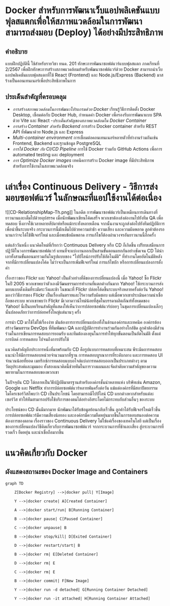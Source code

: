 # Docker สำหรับการพัฒนาเว็บแอปพลิเคชันแบบฟุลสแตกเพื่อให้สภาพแวดล้อมในการพัฒนา สามารถส่งมอบ (Deploy) ได้อย่างมีประสิทธิภาพ
## คำอธิบาย
แบบฝึกปฏิบัตินี้ ใช้สำหรับรายวิชา ทนด. 201 ทักษะการพัฒนาซอฟต์แวร์แบบฟุลสแตก ภาคเรียนที่ 2/2567 เพื่อฝึกทักษะการสร้างสภาพแวดล้อมสำหรับพัฒนาซอฟต์แวร์ด้วย Docker สามารถนำเว็บแอปพลิเคชันแบบฟุลสแตกที่ใช้ React (Frontend) และ Node.js/Express (Backend) มาสร้างเป็นคอนเทนเนอร์เพื่อประสิทธิภาพในการ
## ประเด็นสำคัญที่ครอบคลุม
- *การสร้างสภาพแวดล้อมในการพัฒนาโปรแกรมด้วย Docker* เรียนรู้วิธีการติดตั้ง Docker Desktop, เชื่อมต่อกับ Docker Hub, กำหนดค่า Docker เพื่อรองรับการพัฒนาแบบ SPA ด้วย Vite และ React
-*ประเด็นสำคัญของสภาพแวดล้อมใน Docker Container*
-  *การสร้าง Container สำหรับ Backend* การสร้าง Docker container สำหรับ REST API ที่พัฒนาด้วย Node.js และ Express
- *Multi-container environment* การเชื่อมต่อคอนเทนเนอร์หลายตัวที่ทำงานร่วมกันเช่น Frontend, Backend และฐานข้อมูล PostgreSQL
- *การใช้ Docker กับ CI/CD Pipeline* การใช้ Docker ร่วมกับ GitHub Actions เพื่อการ automated testing และ deployment
- *การ Optimize Docker images* เทคนิคการสร้าง Docker image ที่มีประสิทธิภาพสำหรับการใช้งานในสภาพแวดล้อมจริง

# เล่าเรื่อง Continuous Delivery - วิธีการส่งมอบซอฟต์แวร์ ในลักษณะที่แอปใช้งานได้ต่อเนื่อง
![[CD-RelationshipMap-Th.png]]
ในอดีต การพัฒนาซอฟต์แวร์เป็นเหมือนการเดินทางที่ยาวนานและเต็มไปด้วยอุปสรรค เมื่อนักพัฒนาเขียนโค้ดเสร็จ พวกเขาต้องส่งต่องานไปยังทีม QA เพื่อทดสอบ ซึ่งอาจใช้เวลาหลายสัปดาห์หรือแม้กระทั่งหลายเดือน จากนั้นงานจะถูกส่งต่อไปยังทีมปฏิบัติการเพื่อนำขึ้นระบบจริง กระบวนการนี้มักเต็มไปด้วยความล่าช้า ความเสี่ยง และความผิดพลาด ลูกค้าต้องรอนานกว่าจะได้ใช้ฟีเจอร์ใหม่ และเมื่อพบข้อผิดพลาด การแก้ไขก็ต้องผ่านวงจรอันยาวนานนี้อีกครั้ง

แต่แล้ววันหนึ่ง แนวคิดใหม่ที่เรียกว่า Continuous Delivery หรือ CD ก็เกิดขึ้น เปรียบเสมือนการปฏิวัติในวงการพัฒนาซอฟต์แวร์ แทนที่จะแบ่งงานออกเป็นสามขั้นตอนแยกกันอย่างชัดเจน CD ได้นำเอาทั้งสามขั้นตอนมารวมกันในรูปแบบของ "ไปป์ไลน์การปรับใช้อัตโนมัติ" ที่ทำงานโดยอัตโนมัติหลังจากที่มีการเปลี่ยนแปลงโค้ด ไม่ว่าจะเป็นการเพิ่มฟีเจอร์ใหม่ การแก้ไขบัก หรือการเปลี่ยนแปลงการตั้งค่า

เรื่องราวของ Flickr และ Yahoo! เป็นตัวอย่างที่ดีของการเปลี่ยนแปลงนี้ เมื่อ Yahoo! ซื้อ Flickr ในปี 2005 พวกเขาพบว่าตัวเองมีวัฒนธรรมการทำงานที่แตกต่างกันมาก Yahoo! ใช้กระบวนการส่งมอบแบบดั้งเดิมที่ระมัดระวังและช้า ในขณะที่ Flickr ปล่อยโค้ดขึ้นระบบจริงหลายครั้งต่อวัน Yahoo! มองว่าวิธีการของ Flickr เป็นเรื่องอันตรายและไร้ความรับผิดชอบ แต่เมื่อพวกเขาประเมินความน่าเชื่อถือของระบบ พวกเขาพบว่า Flickr มีเวลาดาวน์ไทม์น้อยที่สุดในบรรดาผลิตภัณฑ์ทั้งหมดของ Yahoo! นี่เป็นบทเรียนสำคัญที่แสดงให้เห็นว่าการปล่อยซอฟต์แวร์บ่อยๆ ในชุดการเปลี่ยนแปลงเล็กๆ นั้นปลอดภัยกว่าการปล่อยครั้งใหญ่แต่นานๆ ครั้ง

การนำ CD มาใช้ไม่ใช่เรื่องง่าย มันต้องการการเปลี่ยนแปลงทั้งในด้านองค์กรและเทคนิค องค์กรต้องสร้างวัฒนธรรม DevOps ที่ทีมพัฒนา QA และปฏิบัติการทำงานร่วมกันอย่างใกล้ชิด ลูกค้าต้องมีส่วนร่วมในการเขียนการทดสอบการยอมรับ และทีมต้องลงทุนในการทำให้ทุกขั้นตอนเป็นอัตโนมัติ ตั้งแต่การบิลด์ การทดสอบ ไปจนถึงการปรับใช้

แนวคิดสำคัญอีกประการหนึ่งที่มาพร้อมกับ CD คือรูปแบบการทดสอบที่เหมาะสม พีระมิดการทดสอบแนะนำให้มีการทดสอบหน่วยจำนวนมากที่ฐาน การทดสอบบูรณาการที่ระดับกลาง และการทดสอบ UI จำนวนน้อยที่ยอด เมทริกซ์การทดสอบแบบอไจล์แบ่งการทดสอบออกเป็นประเภทต่างๆ ตามวัตถุประสงค์และมุมมอง ทั้งสองแนวคิดนี้ช่วยทีมในการวางแผนและจัดลำดับความสำคัญของความพยายามในการทดสอบของพวกเขา

ในปัจจุบัน CD ได้กลายเป็นวิธีปฏิบัติมาตรฐานสำหรับองค์กรชั้นนำหลายแห่ง บริษัทเช่น Amazon, Google และ Netflix ทำการปล่อยซอฟต์แวร์หลายพันครั้งต่อวัน แม้แต่องค์กรที่มีสถาปัตยกรรมไมโครเซอร์วิสก็พบว่า CD เป็นประโยชน์ โดยสามารถมีไปป์ไลน์ CD แยกต่างหากสำหรับแต่ละเซอร์วิส ทำให้ทีมสามารถปรับใช้บริการของตนได้อย่างอิสระโดยไม่กระทบกับส่วนอื่นๆ ของระบบ

ประโยชน์ของ CD นั้นมีมากมาย นักพัฒนาได้รับข้อมูลย้อนกลับเร็วขึ้น ลูกค้าได้รับฟีเจอร์ใหม่เร็วขึ้น การปล่อยซอฟต์แวร์มีความเสี่ยงน้อยลง และองค์กรมีความยืดหยุ่นมากขึ้นในการตอบสนองต่อความต้องการของตลาด เรื่องราวของ Continuous Delivery ไม่ใช่แค่เรื่องของเทคโนโลยี แต่เป็นเรื่องของการเปลี่ยนแปลงวิธีคิดเกี่ยวกับการพัฒนาซอฟต์แวร์ จากกระบวนการที่ช้าและเสี่ยง สู่กระบวนการที่รวดเร็ว ยืดหยุ่น และน่าเชื่อถือมากขึ้น
# แนวคิดเกี่ยวกับ Docker

## ผังแสดงสถานะของ Docker Image and Containers
```mermaid
graph TD

    Z[Docker Registry] -->|docker pull| Y[Image]

    Y -->|docker create| A[Created Container]

    A -->|docker start/run| B[Running Container]

    B -->|docker pause| C[Paused Container]

    C -->|docker unpause| B

    B -->|docker stop/kill| D[Exited Container]

    D -->|docker restart/start| B

    B -->|docker rm| E[Deleted Container]

    D -->|docker rm| E

    C -->|docker rm| E

    B -->|docker commit| F[New Image]

    Y -->|docker run -d detached| G[Running Container Detached]

    Y -->|docker run -it attached| H[Running Container Attached]
```

